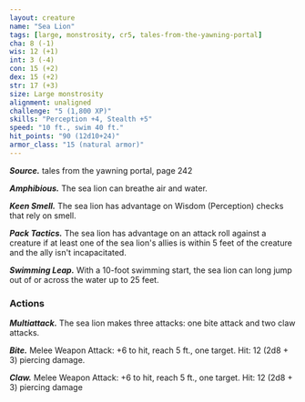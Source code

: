```yaml
---
layout: creature
name: "Sea Lion"
tags: [large, monstrosity, cr5, tales-from-the-yawning-portal]
cha: 8 (-1)
wis: 12 (+1)
int: 3 (-4)
con: 15 (+2)
dex: 15 (+2)
str: 17 (+3)
size: Large monstrosity
alignment: unaligned
challenge: "5 (1,800 XP)"
skills: "Perception +4, Stealth +5"
speed: "10 ft., swim 40 ft."
hit_points: "90 (12d10+24)"
armor_class: "15 (natural armor)"
---
```


***Source.*** tales from the yawning portal,  page 242

***Amphibious.*** The sea lion can breathe air and water.

***Keen Smell.*** The sea lion has advantage on Wisdom (Perception) checks that rely on smell.

***Pack Tactics.*** The sea lion has advantage on an attack roll against a creature if at least one of the sea lion's allies is within 5 feet of the creature and the ally isn't incapacitated.

***Swimming Leap.*** With a 10-foot swimming start, the sea lion can long jump out of or across the water up to 25 feet.

### Actions

***Multiattack.*** The sea lion makes three attacks: one bite attack and two claw attacks.

***Bite.*** Melee Weapon Attack: +6 to hit, reach 5 ft., one target. Hit: 12 (2d8 + 3) piercing damage.

***Claw.*** Melee Weapon Attack: +6 to hit, reach 5 ft., one target. Hit: 12 (2d8 + 3) piercing damage